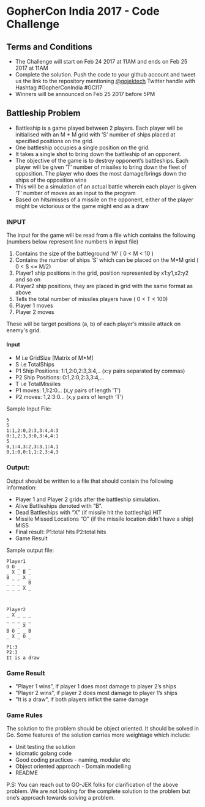 # GopherCon India 2017 - Code Challenge

## Terms and Conditions

- The Challenge will start on Feb 24 2017 at 11AM and ends on Feb 25 2017 at 11AM
- Complete the solution. Push the code to your github account and tweet us the 
  link to the repository mentioning [@gojektech](https://twitter.com/gojektech) 
  Twitter handle with Hashtag #GopherConIndia #GCI17
- Winners will be announced on Feb 25 2017 before 5PM

## Battleship Problem

- Battleship is a game played between 2 players. Each player will be initialised
  with an M * M grid with ’S’ number of ships placed at specified positions on 
  the grid. 
- One battleship occupies a single position on the grid.   
- It takes a single shot to bring down the battleship of an opponent.
- The objective of the game is to destroy opponent’s battleships. Each player will
  be given ’T’ number of missiles to bring down the fleet of opposition. The player
  who does the most damage/brings down the ships of the opposition wins
- This will be a simulation of an actual battle wherein each player is given ‘T’ 
  number of moves as an input to the program
- Based on hits/misses of a missile on the opponent, either of the player might
  be victorious or the game might end as a draw

### INPUT

The input for the game will be read from a file which contains the following 
(numbers below represent line numbers in input file)

1. Contains the size of the battleground ‘M’ ( 0 < M < 10 )
2. Contains the number of ships ’S’ which can be placed on the M*M grid ( 0 < S <= M/2)
3. Player1 ship positions in the grid, position represented by x1:y1,x2:y2 and so on
4. Player2 ship positions, they are placed in grid with the same format as above
5. Tells the total number of missiles players have ( 0 < T < 100)
6. Player 1 moves
7. Player 2 moves

These will be target positions (a, b) of each player’s missile attack on enemy's 
grid.

#### Input

- M i.e GridSize [Matrix of M*M]
- S i.e TotalShips
- P1 Ship Positions: 1:1,2:0,2:3,3:4,.. (x:y pairs separated by commas)
- P2 Ship Positions: 0:1,2:0,2:3,3:4,...
- T i.e TotalMissiles
- P1 moves: 1,1:2:0… (x,y pairs of length ’T’)
- P2 moves: 1,2:3:0… (x,y pairs of length ‘T’)


Sample Input File:
```
5
5
1:1,2:0,2:3,3:4,4:3
0:1,2:3,3:0,3:4,4:1
5
0,1:4,3:2,3:3,1:4,1
0,1:0,0:1,1:2,3:4,3
```

###  Output:
Output should be written to a file that should contain the following information:

- Player 1 and Player 2 grids after the battleship simulation.
- Alive Battleships denoted with “B”.
- Dead Battleships with “X” (if missile hit the battleship) HIT
- Missile Missed Locations “O” (if the missile location didn’t have a ship) MISS
- Final result: P1:total hits P2:total hits 
- Game Result

Sample output file:
```
Player1
O O _ _ _
_ X _ B _
B _ _ X _
_ _ _ _ B
_ _ _ X _



Player2
_ X _ _ _
_ _ _ _ _
_ _ _ X _
B O _ _ B
_ X _ O _

P1:3
P2:3
It is a draw
```

### Game Result

- "Player 1 wins”, if player 1 does most damage to player 2’s ships
- "Player 2 wins”, if player 2 does most damage to player 1’s ships
- "It is a draw”, if both players inflict the same damage

### Game Rules

The solution to the problem should be object oriented. It should be solved in Go.
Some features of the solution carries more weightage which include:

- Unit testing the solution
- Idiomatic golang code
- Good coding practices - naming, modular etc
- Object oriented approach - Domain modelling
- README

P.S: You can reach out to GO-JEK folks for clarification of the above problem.
We are not looking for the complete solution to the problem but one’s approach 
towards solving a problem.
